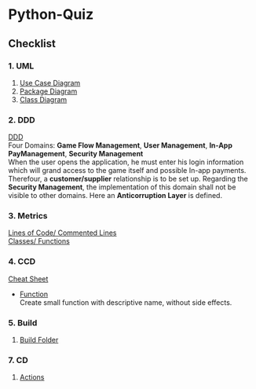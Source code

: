 # Python-Quiz
## Checklist
### 1. UML  
1. [Use Case Diagram](checklist/UML/usecase.png)
2. [Package Diagram](checklist/UML/package.png)
3. [Class Diagram](checklist/UML/class.png)  
### 2. DDD  
[DDD](checklist/DDD/DDD.png)  
Four Domains: **Game Flow Management**, **User Management**, **In-App PayManagement**, **Security Management**   
When the user opens the application, he must enter his login information which will grand access to the game itself and possible In-app payments. Therefour, a **customer/supplier** relationship is to be set up. Regarding the **Security Management**, the implementation of this domain shall not be visible to other domains. Here an **Anticorruption Layer** is defined.
### 3. Metrics
[Lines of Code/ Commented Lines](checklist/Metrics/lines_code_comments.JPG)  
[Classes/ Functions](checklist/Metrics/classes_functions.jpg)
### 4. CCD  
[Cheat Sheet](checklist/CCD/CCD_cheatsheet.pdf)  
* [Function](https://github.com/nelson-bht/Python-Quiz/blob/a00056d6df7eba49effaaa34c9b227612e51c13a/build_manag/src/main/python/game_data.py#L10-L15)  
Create small function with descriptive name, without side effects.
### 5. Build
1. [Build Folder](https://github.com/nelson-bht/Python-Quiz/tree/main/build_manag)
### 7. CD
1. [Actions](https://github.com/nelson-bht/Python-Quiz/actions)

